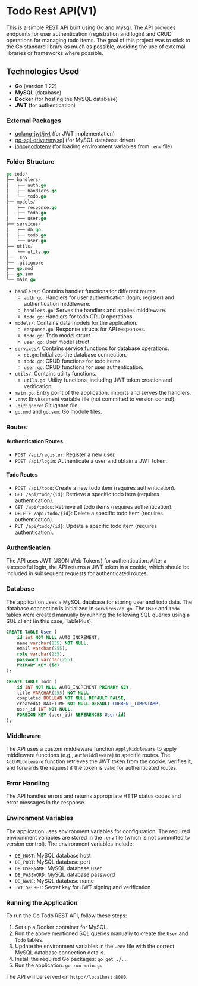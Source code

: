 # Todo Rest API(V1)

This is a simple REST API built using Go and Mysql. The API provides endpoints for user authentication (registration and login) and CRUD operations for managing todo items. The goal of this project was to stick to the Go standard library as much as possible, avoiding the use of external libraries or frameworks where possible.

## Technologies Used

- **Go** (version 1.22)
- **MySQL** (database)
- **Docker** (for hosting the MySQL database)
- **JWT** (for authentication)

### External Packages

- [golang-jwt/jwt](github.com/golang-jwt/jwt/v5) (for JWT implementation)
- [go-sql-driver/mysql](github.com/go-sql-driver/mysql) (for MySQL database driver)
- [joho/godotenv](github.com/joho/godotenv) (for loading environment variables from `.env` file)

### Folder Structure
```go
go-todo/
├── handlers/
│   ├── auth.go
│   ├── handlers.go
│   └── todo.go
├── models/
│   ├── response.go
│   ├── todo.go
│   └── user.go
├── services/
│   ├── db.go
│   ├── todo.go
│   └── user.go
├── utils/
│   └── utils.go
├── .env
├── .gitignore
├── go.mod
├── go.sum
└── main.go
```
- `handlers/`: Contains handler functions for different routes.
  - `auth.go`: Handlers for user authentication (login, register) and authentication middleware.
  - `handlers.go`: Serves the handlers and applies middleware.
  - `todo.go`: Handlers for todo CRUD operations.
- `models/`: Contains data models for the application.
  - `response.go`: Response structs for API responses.
  - `todo.go`: Todo model struct.
  - `user.go`: User model struct.
- `services/`: Contains service functions for database operations.
  - `db.go`: Initializes the database connection.
  - `todo.go`: CRUD functions for todo items.
  - `user.go`: CRUD functions for user authentication.
- `utils/`: Contains utility functions.
  - `utils.go`: Utility functions, including JWT token creation and verification.
- `main.go`: Entry point of the application, imports and serves the handlers.
- `.env`: Environment variable file (not committed to version control).
- `.gitignore`: Git ignore file.
- `go.mod` and `go.sum`: Go module files.

### Routes

#### Authentication Routes

- `POST /api/register`: Register a new user.
- `POST /api/login`: Authenticate a user and obtain a JWT token.

#### Todo Routes

- `POST /api/todo`: Create a new todo item (requires authentication).
- `GET /api/todo/{id}`: Retrieve a specific todo item (requires authentication).
- `GET /api/todos`: Retrieve all todo items (requires authentication).
- `DELETE /api/todo/{id}`: Delete a specific todo item (requires authentication).
- `PUT /api/todo/{id}`: Update a specific todo item (requires authentication).

### Authentication

The API uses JWT (JSON Web Tokens) for authentication. After a successful login, the API returns a JWT token in a cookie, which should be included in subsequent requests for authenticated routes.

### Database

The application uses a MySQL database for storing user and todo data. The database connection is initialized in `services/db.go`. The `User` and `Todo` tables were created manually by running the following SQL queries using a SQL client (in this case, TablePlus):

```sql
CREATE TABLE User (
    id int NOT NULL AUTO_INCREMENT,
    name varchar(255) NOT NULL,
    email varchar(255),
    role varchar(255),
    password varchar(255),
    PRIMARY KEY (id)
);
```
```sql
CREATE TABLE Todo (
    id INT NOT NULL AUTO_INCREMENT PRIMARY KEY,
    title VARCHAR(255) NOT NULL,
    completed BOOLEAN NOT NULL DEFAULT FALSE,
    createdAt DATETIME NOT NULL DEFAULT CURRENT_TIMESTAMP,
    user_id INT NOT NULL,
    FOREIGN KEY (user_id) REFERENCES User(id)
);
```

### Middleware

The API uses a custom middleware function `ApplyMiddleware` to apply middleware functions (e.g., `AuthMiddleware`) to specific routes. The `AuthMiddleware` function retrieves the JWT token from the cookie, verifies it, and forwards the request if the token is valid for authenticated routes.

### Error Handling

The API handles errors and returns appropriate HTTP status codes and error messages in the response.

### Environment Variables

The application uses environment variables for configuration. The required environment variables are stored in the `.env` file (which is not committed to version control). The environment variables include:

- `DB_HOST`: MySQL database host
- `DB_PORT`: MySQL database port
- `DB_USERNAME`: MySQL database user
- `DB_PASSWORD`: MySQL database password
- `DB_NAME`: MySQL database name
- `JWT_SECRET`: Secret key for JWT signing and verification

### Running the Application

To run the Go Todo REST API, follow these steps:

1. Set up a Docker container for MySQL.
2. Run the above mentioned SQL queries manually to create the `User` and `Todo` tables.
3. Update the environment variables in the `.env` file with the correct MySQL database connection details.
4. Install the required Go packages: `go get ./...`
5. Run the application: `go run main.go`

The API will be served on `http://localhost:8080`.
